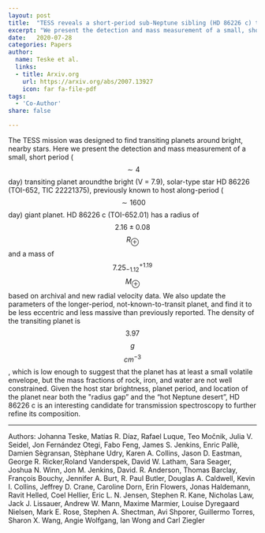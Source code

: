 ```yaml
---
layout: post
title:  "TESS reveals a short-period sub-Neptune sibling (HD 86226 c) to a known long-period giant planet"
excerpt: "We present the detection and mass measurement of a small, short period transiting planet around the bright (V= 7.9), solar-type star HD 86226, previously known to host a long-period giant planet"
date:   2020-07-28
categories: Papers
author:
  name: Teske et al.
  links:
  - title: Arxiv.org
    url: https://arxiv.org/abs/2007.13927
    icon: far fa-file-pdf
tags:
  - 'Co-Author'
share: false

---
```

The TESS mission was designed to find transiting planets around bright, nearby stars. Here we present the detection and mass measurement of a small, short period ($$\sim 4$$ day) transiting planet aroundthe bright (V = 7.9), solar-type star HD 86226 (TOI-652, TIC 22221375), previously known to host along-period ($$\sim 1600$$ day) giant planet. HD 86226 c (TOI-652.01) has a radius of $$2.16\pm0.08$$ $$R_\oplus$$ and a mass of $$7.25^{+1.19}_{-1.12}$$ $$M_\oplus$$ based on archival and new radial velocity data. We also update the parameters of the longer-period, not-known-to-transit planet, and find it to be less eccentric and less massive than previously reported. The density of the transiting planet is $$3.97$$ $$g$$ $$cm^{-3}$$, which is low enough to suggest that the planet has at least a small volatile envelope, but the mass fractions of rock, iron, and water are not well constrained. Given the host star brightness, planet period, and location of the planet near both the "radius gap” and the “hot Neptune desert”, HD 86226 c is an interesting candidate for transmission spectroscopy to further refine its composition.

----
Authors: Johanna Teske, Matías R. Díaz, Rafael Luque, Teo Močnik, Julia V. Seidel, Jon Fernández Otegi, Fabo Feng, James S. Jenkins, Enric Pallè, Damien Sègransan, Stèphane Udry, Karen A. Collins, Jason D. Eastman, George R. Ricker,Roland Vanderspek, David W. Latham, Sara Seager, Joshua N. Winn, Jon M. Jenkins, David. R. Anderson, Thomas Barclay, François Bouchy, Jennifer A. Burt, R. Paul Butler, Douglas A. Caldwell, Kevin I. Collins, Jeffrey D. Crane, Caroline Dorn, Erin Flowers, Jonas Haldemann, Ravit Helled, Coel Hellier, Eric L. N. Jensen, Stephen R. Kane, Nicholas Law, Jack J. Lissauer, Andrew W. Mann, Maxime Marmier, Louise Dyregaard Nielsen, Mark E. Rose, Stephen A. Shectman, Avi Shporer, Guillermo Torres, Sharon X. Wang, Angie Wolfgang, Ian Wong and Carl Ziegler
